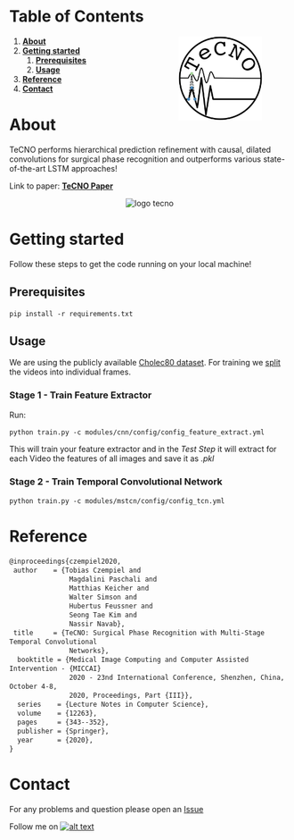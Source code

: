 # Table of Contents
<img src="assets/TeCNO_logo_transparent.png"
     alt="logo tecno"
     width=150px
     style="margin-right:50px"
     align="right" />
     
1. [**About**](#about)
2. [**Getting started**](#getting-started)
     1. [**Prerequisites**](#prerequisites)
     2. [**Usage**](#usage)
3. [**Reference**](#reference)
4. [**Contact**](#contact)


# About
TeCNO performs hierarchical prediction refinement with causal, dilated convolutions for surgical phase recognition and outperforms various state-of-the-art LSTM approaches!
     
Link to paper: [**TeCNO Paper**](https://arxiv.org/abs/2003.10751)


<p align="center">
     <img src="assets/abstract_tecno.png"
          alt="logo tecno"
          width=1000px />
</p>

# Getting started
Follow these steps to get the code running on your local machine!

## Prerequisites

```
pip install -r requirements.txt
```

## Usage

We are using the publicly available [Cholec80 dataset](http://camma.u-strasbg.fr/datasets). For training we [split](utils/tecno/split_vid.py) the videos into individual frames.

### Stage 1 - Train Feature Extractor

Run:
```
python train.py -c modules/cnn/config/config_feature_extract.yml

```
This will train your feature extractor and in the *Test Step* it will extract for each Video the features of all images and save it as *.pkl*

### Stage 2 - Train Temporal Convolutional Network

```
python train.py -c modules/mstcn/config/config_tcn.yml
```


# Reference 

```
@inproceedings{czempiel2020,
 author    = {Tobias Czempiel and
               Magdalini Paschali and
               Matthias Keicher and
               Walter Simson and
               Hubertus Feussner and
               Seong Tae Kim and
               Nassir Navab},
 title     = {TeCNO: Surgical Phase Recognition with Multi-Stage Temporal Convolutional
               Networks},
  booktitle = {Medical Image Computing and Computer Assisted Intervention - {MICCAI}
               2020 - 23nd International Conference, Shenzhen, China, October 4-8,
               2020, Proceedings, Part {III}},
  series    = {Lecture Notes in Computer Science},
  volume    = {12263},
  pages     = {343--352},
  publisher = {Springer},
  year      = {2020},
}
```



# Contact

For any problems and question please open an [Issue](https://github.com/tobiascz/TeCNO/issues/new/choose)


[1.2]: http://i.imgur.com/wWzX9uB.png (twitter icon without padding)
[1]: http://www.twitter.com/tobiasczempiel
Follow me on [![alt text][1.2]][1]
